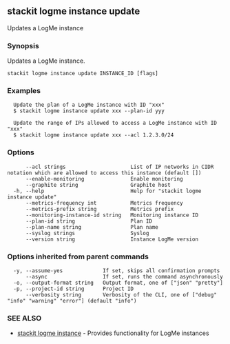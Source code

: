 ## stackit logme instance update

Updates a LogMe instance

### Synopsis

Updates a LogMe instance.

```
stackit logme instance update INSTANCE_ID [flags]
```

### Examples

```
  Update the plan of a LogMe instance with ID "xxx"
  $ stackit logme instance update xxx --plan-id yyy

  Update the range of IPs allowed to access a LogMe instance with ID "xxx"
  $ stackit logme instance update xxx --acl 1.2.3.0/24
```

### Options

```
      --acl strings                     List of IP networks in CIDR notation which are allowed to access this instance (default [])
      --enable-monitoring               Enable monitoring
      --graphite string                 Graphite host
  -h, --help                            Help for "stackit logme instance update"
      --metrics-frequency int           Metrics frequency
      --metrics-prefix string           Metrics prefix
      --monitoring-instance-id string   Monitoring instance ID
      --plan-id string                  Plan ID
      --plan-name string                Plan name
      --syslog strings                  Syslog
      --version string                  Instance LogMe version
```

### Options inherited from parent commands

```
  -y, --assume-yes             If set, skips all confirmation prompts
      --async                  If set, runs the command asynchronously
  -o, --output-format string   Output format, one of ["json" "pretty"]
  -p, --project-id string      Project ID
      --verbosity string       Verbosity of the CLI, one of ["debug" "info" "warning" "error"] (default "info")
```

### SEE ALSO

* [stackit logme instance](./stackit_logme_instance.md)	 - Provides functionality for LogMe instances

